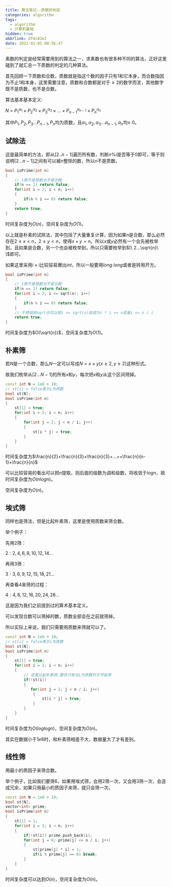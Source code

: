 ```yaml
---
title: 算法笔记--质数的判定
categories: algorithm
tags:
  - algorithm
  - 计算机基础
hidden: true
abbrlink: dfdc82e2
date: 2022-02-02 00:56:47
---
```


素数的判定是经常需要用到的算法之一，求素数也有很多种不同的算法，正好这里碰到了就汇总一下质数的判定的几种算法。

首先回顾一下质数和合数，质数就是指这个数的因子只有1和它本身，而合数指因为不止1和本身，这里需要注意，质数和合数都是对于$\ge 2$的数字而言，其他数字既不是质数，也不是合数。

算法基本基本定义:

$N\ = \ P_1^{\alpha_1} \times P_2^{\alpha_2} \times P_3^{\alpha_3} \times ... \times P_{n-1}^{\alpha_{n-1}}\times P_n^{\alpha_n}$

其中$P_1,P_2,P_3...P_{n-1},P_n$均为质数，且$\alpha_1,\alpha_2,\alpha_3...\alpha_{n-1},\alpha_n$均$\ge\ 0$。

## 试除法

这是最简单的方法，即从$[2..n-1]$遍历所有数，判断$n \% i$是否等于0即可，等于则说明$[2...n-1]$之间有可以被$n$整除的数，所以$n$不是质数。

```cpp
bool isPrime(int n) 
{
    // 1既不是质数也不是合数
    if(n == 1) return false;
	for(int i = 2; i < n; i++)
    {
        if(n % i == 0) return false;
    }
    return true;
}
```

时间复杂度为$O(n)$，空间复杂度为$O(1)$。

以上就是朴素的试除法，其中包括了大量重复计算，因为如果$n$是合数，那么必然存在$2 \le x \lt n$，$2 \le y \lt n$，使得$x \times y = n$。所以$x$或$y$必然有一个会先被枚举到，且如果是合数，另一个也会被枚举到，所以只需要枚举到$[\ 2...\sqrt{n}\ ]$即可。

如果这里采用$i \times i$比较容易爆出$int$，所以一般要用$long\ long$或者是转用开方。

```cpp
bool isPrime(int n)
{
    // 1既不是质数也不是合数
    if(n == 1) return false;
	for(int i = 2; i <= sqrt(n); i++)
    {
        if(n % i == 0) return false;
    }
    // 不想调用sqrt也可以把i <= sqrt(n)改成为i * i <= n或者i <= n / i
    return true;
}
```

时间复杂度为$O(\sqrt{n})$，空间复杂度为$O(1)$。

## 朴素筛

若$N$是一个合数，那么$N$一定可以写成$N = x \times y(x \ge 2, y \ge 2)$这种形式。

故我们枚举从$[2...N-1]$的所有$x$和$y$，每次把$x$和$y$从这个区间筛掉。

```cpp
const int N = 1e6 + 10;
// st[i] = false表示i为质数
bool st[N];
bool isPrime(int n)
{
    st[1] = true;
	for(int i = 2; i < n; i++)
    {
        for(int j = 2; j < n / i; j++)
        {
            st[i * j] = true;
        }
    }
}
```

时间复杂度为$\frac{n}{2}+\frac{n}{3}+\frac{n}{3}+...++\frac{n}{n-1}+\frac{n}{n}$

可以比较容易的看出可以把$n$提取，则后面的级数为调和级数，将收敛于$logn$，故时间复杂度为$O(nlogn)$。

空间复杂度为$O(n)$。

## 埃式筛

同样也是筛法，但是比起朴素筛，这里是使用质数来筛合数。

举个例子：

先用$2$筛：

$2:2,4,6,8,10,12,14...$

再用$3$筛：

$3:3,6,9,12,15,18,21...$

再查看$4$来筛的过程：

$4:4,8,12,16,20,24,28...$

这是因为我们之前提到过的算术基本定义。

可以发现合数可以筛掉的数，质数全部会在之前就筛掉。

所以实际上来说，我们只需要用质数来筛就可以了。

```cpp
const int N = 1e6 + 10;
// st[i] = false表示i为质数
bool st[N];
bool isPrime(int n)
{
    st[1] = true;
	for(int i = 2; i < n; i++)
    {
        // 这里比起朴素筛,要求只有当i为质数时才开始筛
        if(!st[i])
        {
           for(int j = 2; j < n / i; j++)
            {
                st[i * j] = true;
            } 
        }
    }
}
```

时间复杂度为$O(loglogn)$，空间复杂度为$O(n)$。

其实在数据小于$1e8$时，和朴素筛相差不大，数据量大了才有差别。

## 线性筛

用最小的质因子来筛合数。

举个例子，比如我们要筛6，如果用埃式筛，会用2筛一次，又会用3筛一次，会造成冗余，如果只用最小的质因子来筛，就只会筛一次。

```cpp
const int N = 1e6 + 10;
bool st[N];
vector<int> prime;
bool isPrime(int n)
{
    st[1] = 1;
    for(int i = 2; i < n; i++)
    {
        if(!st[i]) prime.push_back(i);
        for(int j = 0; prime[j] <= n / i; j++)
        {
            st[prime[j] * i] = 1;
            if(i % prime[j] == 0) break;
        }
    }
}
```

时间复杂度可以达到$O(n)$，空间复杂度为$O(n)$。

